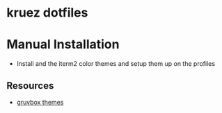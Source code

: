 # kruez dotfiles

# Manual Installation
* Install and the iterm2 color themes and setup them up on the profiles

## Resources
* [gruvbox themes](https://github.com/gruvbox-community/gruvbox-contrib/)
